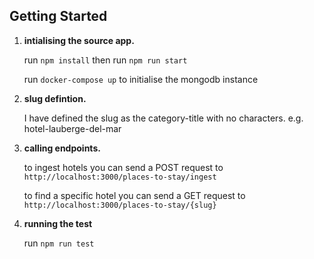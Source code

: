 ## Getting Started

1.  **intialising the source app.**

    run `npm install` then run `npm run start`

    run `docker-compose up` to initialise the mongodb instance

2.  **slug defintion.**

    I have defined the slug as the category-title with no characters. e.g. hotel-lauberge-del-mar

3.  **calling endpoints.**

    to ingest hotels you can send a POST request to `http://localhost:3000/places-to-stay/ingest`

    to find a specific hotel you can send a GET request to `http://localhost:3000/places-to-stay/{slug}`

4. **running the test**

    run `npm run test` 

